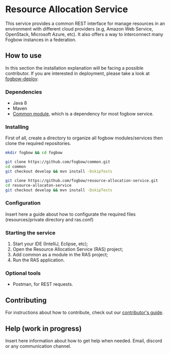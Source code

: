 # Resource Allocation Service

This service provides a common REST interface for manage resources in an environment with different cloud providers (e.g, Amazon Web Service, OpenStack, Microsoft Azure, etc). It also offers a way to interconnect many Fogbow instances in a federation.

## How to use

In this section the installation explanation will be facing a possible contributor. If you are interested in deployment, please take a look at [fogbow-deploy](https://github.com/fogbow/fogbow-deploy).

### Dependencies

- Java 8
- Maven
- [Common module](https://github.com/fogbow/common/), which is a dependency for most fogbow service.

### Installing

First of all, create a directory to organize all fogbow modules/services then clone the required repositories.

```bash
mkdir fogbow && cd fogbow

git clone https://github.com/fogbow/common.git
cd common  
git checkout develop && mvn install -DskipTests

git clone https://github.com/fogbow/resource-allocation-service.git
cd resource-allocaton-service
git checkout develop && mvn install -DskipTests
```

### Configuration

Insert here a guide about how to configurate the required files (resources/private directory and ras.conf)

### Starting the service

1. Start your IDE (IntelliJ, Eclipse, etc);
2. Open the Resource Allocation Service (RAS) project;
3. Add common as a module in the RAS project;
4. Run the RAS application.

### Optional tools

- Postman, for REST requests.

## Contributing

For instructions about how to contribute, check out our [contributor's guide](https://github.com/fogbow/resource-allocation-service/blob/master/CONTRIBUTING.md).

## Help (work in progress)

Insert here information about how to get help when needed. Email, discord or any communication channel.
